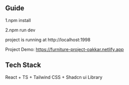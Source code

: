## Guide

1.npm install

2.npm run dev

project is running at http://localhost:1998

Project Demo: https://furniture-project-oakkar.netlify.app

## Tech Stack

React + TS + Tailwind CSS + Shadcn ui Library
